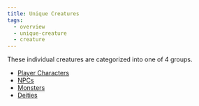 ```yaml
---
title: Unique Creatures
tags:
  - overview
  - unique-creature
  - creature
---
```


These individual creatures are categorized into one of 4 groups.

- [Player Characters](./pc/index.md)
- [NPCs](./npc/index.md)
- [Monsters](./monster/index.md)
- [Deities](./deity/index.md)
